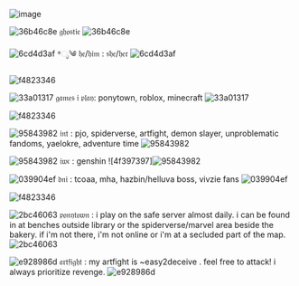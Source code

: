 ![image](https://github.com/easy2deceive/easy2deceive/assets/170835376/7a1060c9-5f8e-4eb9-8d41-a3a7094821a1)

![36b46c8e](https://github.com/easy2deceive/easy2deceive/assets/170835376/629f3bed-8718-4355-b89b-4ec4ae133cd3) 𝔤𝔥𝔬𝔰𝔱𝔦𝔢 ![36b46c8e](https://github.com/easy2deceive/easy2deceive/assets/170835376/629f3bed-8718-4355-b89b-4ec4ae133cd3)

![6cd4d3af](https://github.com/easy2deceive/easy2deceive/assets/170835376/3c1d6f53-f4dc-4bfc-b724-cdc8bfe46331) *ೃ༄ 𝔥𝔢/𝔥𝔦𝔪 : 𝔰𝔥𝔢/𝔥𝔢𝔯 ![6cd4d3af](https://github.com/easy2deceive/easy2deceive/assets/170835376/3c1d6f53-f4dc-4bfc-b724-cdc8bfe46331)

![f4823346](https://github.com/easy2deceive/easy2deceive/assets/170835376/e869a2e0-f350-48f3-adf3-5783ddd417f9)

![33a01317](https://github.com/easy2deceive/easy2deceive/assets/170835376/5edb0a38-0a2b-4f7b-a7e5-3cf203bf21d1) 𝔤𝔞𝔪𝔢𝔰 𝔦 𝔭𝔩𝔞𝔶: ponytown, roblox, minecraft ![33a01317](https://github.com/easy2deceive/easy2deceive/assets/170835376/5edb0a38-0a2b-4f7b-a7e5-3cf203bf21d1)

![f4823346](https://github.com/easy2deceive/easy2deceive/assets/170835376/e869a2e0-f350-48f3-adf3-5783ddd417f9)

![95843982](https://github.com/easy2deceive/easy2deceive/assets/170835376/a41baf68-98ca-4598-a0e1-a7d8b87c61ec) 𝔦𝔫𝔱 : pjo, spiderverse, artfight, demon slayer, unproblematic fandoms, yaelokre, adventure time ![95843982](https://github.com/easy2deceive/easy2deceive/assets/170835376/a41baf68-98ca-4598-a0e1-a7d8b87c61ec)

![95843982](https://github.com/easy2deceive/easy2deceive/assets/170835376/a41baf68-98ca-4598-a0e1-a7d8b87c61ec)
 𝔦𝔴𝔠 : genshin ![4f397397]![95843982](https://github.com/easy2deceive/easy2deceive/assets/170835376/a41baf68-98ca-4598-a0e1-a7d8b87c61ec)

![039904ef](https://github.com/easy2deceive/easy2deceive/assets/170835376/73135425-46bd-4010-9adf-94c3ce48f70b) 𝔡𝔫𝔦 : tcoaa, mha, hazbin/helluva boss, vivzie fans ![039904ef](https://github.com/easy2deceive/easy2deceive/assets/170835376/73135425-46bd-4010-9adf-94c3ce48f70b)

![f4823346](https://github.com/easy2deceive/easy2deceive/assets/170835376/e869a2e0-f350-48f3-adf3-5783ddd417f9)

![2bc46063](https://github.com/easy2deceive/easy2deceive/assets/170835376/f3d0788c-07ce-469f-aac1-9a365220e18e) 𝔭𝔬𝔫𝔶𝔱𝔬𝔴𝔫 : i play on the safe server almost daily. i can be found in at benches outside library or the spiderverse/marvel area beside the bakery. if i'm not there, i'm not online or i'm at a secluded part of the map. ![2bc46063](https://github.com/easy2deceive/easy2deceive/assets/170835376/f3d0788c-07ce-469f-aac1-9a365220e18e)

![e928986d](https://github.com/easy2deceive/easy2deceive/assets/170835376/2ba946b4-1d25-4111-963b-59f8f4753a3c) 𝔞𝔯𝔱𝔣𝔦𝔤𝔥𝔱 : my artfight is ~easy2deceive . feel free to attack! i always prioritize revenge. ![e928986d](https://github.com/easy2deceive/easy2deceive/assets/170835376/2ba946b4-1d25-4111-963b-59f8f4753a3c)
